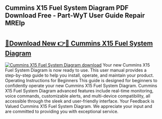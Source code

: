 ## Cummins X15 Fuel System Diagram PDF Download Free - Part-WyT User Guide Repair MREIp

# <h2><a href="http://dfigq0.blite.top/?on=Cummins+X15+Fuel+System+Diagram">🔗Download New 👉🔴 Cummins X15 Fuel System Diagram</a></h2>

[![Cummins X15 Fuel System Diagram download](https://i.imgur.com/lujVjoI.png)](http://dfigq0.blite.top/?on=Cummins+X15+Fuel+System+Diagram)
Your new Cummins X15 Fuel System Diagram is now ready to use. This user manual provides a step-by-step guide to help you install, operate, and maintain your product. Operating Instructions for Beginners This guide is designed for beginners to confidently operate your new Cummins X15 Fuel System Diagram. Cummins X15 Fuel System Diagram advanced features include real-time monitoring, voice commands, customizable alerts, and multi-device compatibility, all accessible through the sleek and user-friendly interface. Your Feedback is Valued Cummins X15 Fuel System Diagram. We appreciate your input and are committed to providing you with exceptional service.
